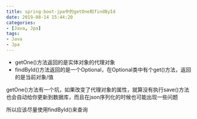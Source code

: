 ```yaml
---
title: spring-boot-jpa中的getOne和findById
date: 2019-08-14 15:44:20
categories:
- [Java, Jpa]
tags:
- Java
- Jpa
---
```


- getOne()方法返回的是实体对象的代理对象
- findById()方法返回的是一个Optional<T>，在Optional类中有个get()方法，返回的是当前对象/值

getOne()方法有一个坑，如果改变了代理对象的属性，就算没有执行save()方法也会自动给你更新到数据库，而且在json序列化的时候也可能出现一些问题

所以应该尽量使用findById()来查询